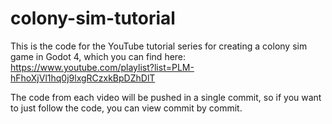 # colony-sim-tutorial
This is the code for the YouTube tutorial series for creating a colony sim game in Godot 4, which you can find here: https://www.youtube.com/playlist?list=PLM-hFhoXjVl1hq0j9lxgRCzxkBpDZhDlT

The code from each video will be pushed in a single commit, so if you want to just follow the code, you can view commit by commit.
